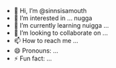- 👋 Hi, I’m @sinnsisamouth
- 👀 I’m interested in ... nugga
- 🌱 I’m currently learning nuigga ...
- 💞️ I’m looking to collaborate on ...
- 📫 How to reach me ...
- 😄 Pronouns: ...
- ⚡ Fun fact: ...

<!---
sinnsisamouth/sinnsisamouth is a ✨ special ✨ repository because its `README.md` (this file) appears on your GitHub profile.
You can click the Preview link to take a look at your changes.
--->
